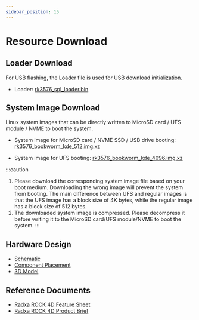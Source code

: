 ```yaml
---
sidebar_position: 15
---
```


# Resource Download

## Loader Download

For USB flashing, the Loader file is used for USB download initialization.

- Loader: [rk3576_spl_loader.bin](https://dl.radxa.com/rock4/4d/images/rk3576_spl_loader.bin)

## System Image Download

Linux system images that can be directly written to MicroSD card / UFS module / NVME to boot the system.

- System image for MicroSD card / NVME SSD / USB drive booting: [rk3576_bookworm_kde_512.img.xz](https://github.com/radxa-build/radxa-rk3576/releases/download/rsdk-b1/radxa-rk3576_bookworm_kde_b1.output_512.img.xz)

- System image for UFS booting: [rk3576_bookworm_kde_4096.img.xz](https://github.com/radxa-build/radxa-rk3576/releases/download/rsdk-b1/radxa-rk3576_bookworm_kde_b1.output_4096.img.xz)

:::caution

1. Please download the corresponding system image file based on your boot medium. Downloading the wrong image will prevent the system from booting. The main difference between UFS and regular images is that the UFS image has a block size of 4K bytes, while the regular image has a block size of 512 bytes.
2. The downloaded system image is compressed. Please decompress it before writing it to the MicroSD card/UFS module/NVME to boot the system.
   :::

## Hardware Design

- [Schematic](https://dl.radxa.com/rock4/4d/docs/hw/Radxa_ROCK_4D_SCH_V1.11.pdf)
- [Component Placement](https://dl.radxa.com/rock4/4d/docs/hw/Radxa_ROCK_4D_SMD_V1.11.pdf)
- [3D Model](https://dl.radxa.com/rock4/4d/docs/hw/Radxa_ROCK_4D_3D_v1_11_20250328.stp)

## Reference Documents

- [Radxa ROCK 4D Feature Sheet](https://dl.radxa.com/rock4/4d/docs/ROCK4D_Quick_Features_EN.pdf)
- [Radxa ROCK 4D Product Brief](https://dl.radxa.com/rock4/4d/docs/radxa_rock4d_product_brief.pdf)
